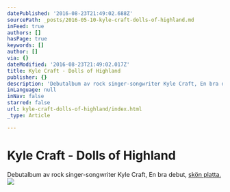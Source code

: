 ```yaml
---
datePublished: '2016-08-23T21:49:02.688Z'
sourcePath: _posts/2016-05-10-kyle-craft-dolls-of-highland.md
inFeed: true
authors: []
hasPage: true
keywords: []
author: []
via: {}
dateModified: '2016-08-23T21:49:02.017Z'
title: Kyle Craft - Dolls of Highland
publisher: {}
description: 'Debutalbum av rock singer-songwriter Kyle Craft, En bra debut, skön platta.'
inLanguage: null
inNav: false
starred: false
url: kyle-craft-dolls-of-highland/index.html
_type: Article

---
```

# Kyle Craft - Dolls of Highland

Debutalbum av rock singer-songwriter Kyle Craft, En bra debut, [skön platta.][0]
![](https://the-grid-user-content.s3-us-west-2.amazonaws.com/c93d79c1-2e81-4dc5-9737-14cd8e48e677.jpg)

[0]: https://open.spotify.com/album/3viNAArNQnjmgJiOgmVzPr